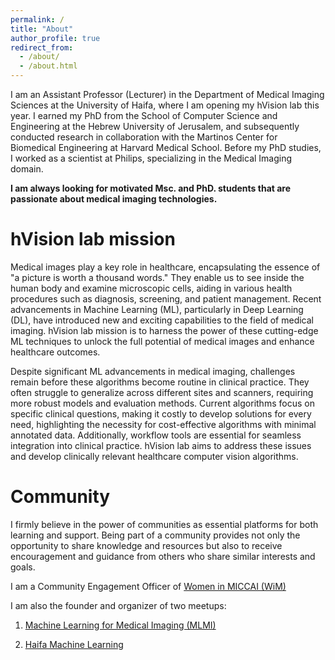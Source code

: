 ```yaml
---
permalink: /
title: "About"
author_profile: true
redirect_from: 
  - /about/
  - /about.html
---
```


I am an Assistant Professor (Lecturer) in the Department of Medical Imaging Sciences at the University of Haifa, where I am opening my hVision lab this year. I earned my PhD from the School of Computer Science and Engineering at the Hebrew University of Jerusalem, and subsequently conducted research in collaboration with the Martinos Center for Biomedical Engineering at Harvard Medical School. Before my PhD studies, I worked as a scientist at Philips, specializing in the Medical Imaging domain.

**I am always looking for motivated Msc. and PhD. students that are passionate about medical imaging technologies.**

hVision lab mission
======
Medical images play a key role in healthcare, encapsulating the essence of "a picture is worth a thousand words." They enable us to see inside the human body and examine microscopic cells, aiding in various health procedures such as diagnosis, screening, and patient management. Recent advancements in Machine Learning (ML), particularly in Deep Learning (DL), have introduced new and exciting capabilities to the field of medical imaging. hVision lab mission is to harness the power of these cutting-edge ML techniques to unlock the full potential of medical images and enhance healthcare outcomes.

Despite significant ML advancements in medical imaging, challenges remain before these algorithms become routine in clinical practice. They often struggle to generalize across different sites and scanners, requiring more robust models and evaluation methods. Current algorithms focus on specific clinical questions, making it costly to develop solutions for every need, highlighting the necessity for cost-effective algorithms with minimal annotated data. Additionally, workflow tools are essential for seamless integration into clinical practice. hVision lab aims to address these issues and develop clinically relevant healthcare computer vision algorithms. 

Community
======
I firmly believe in the power of communities as essential platforms for both learning and support. Being part of a community provides not only the opportunity to share knowledge and resources but also to receive encouragement and guidance from others who share similar interests and goals. 

I am a Community Engagement Officer of [Women in MICCAI (WiM)](https://miccai.org/index.php/about-miccai/women-in-miccai/)

I am also the founder and organizer of two meetups:

1. [Machine Learning for Medical Imaging (MLMI)](https://www.meetup.com/machine-learning-for-medical-imaging-israel/)

2. [Haifa Machine Learning](https://www.meetup.com/Haifa-Machine-Learning-Reading-Group/)


